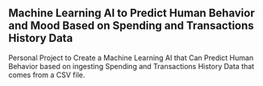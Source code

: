## Machine Learning AI to Predict Human Behavior and Mood Based on Spending and Transactions History Data

Personal Project to Create a Machine Learning AI that Can Predict Human Behavior based on ingesting Spending and Transactions History Data that comes from a CSV file.
